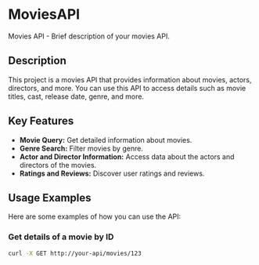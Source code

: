 # MoviesAPI

Movies API - Brief description of your movies API.

## Description

This project is a movies API that provides information about movies, actors, directors, and more. You can use this API to access details such as movie titles, cast, release date, genre, and more.

## Key Features

- **Movie Query:** Get detailed information about movies.
- **Genre Search:** Filter movies by genre.
- **Actor and Director Information:** Access data about the actors and directors of the movies.
- **Ratings and Reviews:** Discover user ratings and reviews.

## Usage Examples

Here are some examples of how you can use the API:

### Get details of a movie by ID

```bash
curl -X GET http://your-api/movies/123
```
